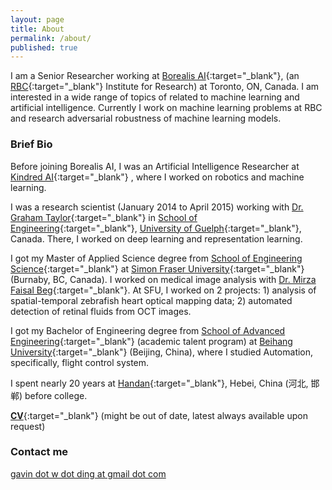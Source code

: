 ```yaml
---
layout: page
title: About
permalink: /about/
published: true
---
```


I am a Senior Researcher working at [Borealis AI](http://borealisai.com/){:target="_blank"}, (an [RBC](https://www.rbcroyalbank.com/){:target="_blank"} Institute for Research) at Toronto, ON, Canada. I am interested in a wide range of topics of related to machine learning and artificial intelligence. Currently I work on machine learning problems at RBC and research adversarial robustness of machine learning models.

### Brief Bio

Before joining Borealis AI, I was an Artificial Intelligence Researcher at [Kindred AI](https://www.kindred.ai/){:target="_blank"} , where I worked on robotics and machine learning.

I was a research scientist (January 2014 to April 2015) working with [Dr. Graham Taylor](http://www.uoguelph.ca/~gwtaylor/){:target="_blank"} in [School of Engineering](http://www.uoguelph.ca/engineering/){:target="_blank"}, [University of Guelph](http://www.uoguelph.ca/){:target="_blank"}, Canada. There, I worked on deep learning and representation learning.

I got my Master of Applied Science degree from [School of Engineering Science](http://www.ensc.sfu.ca/){:target="_blank"} at [Simon Fraser University](http://www.sfu.ca/){:target="_blank"} (Burnaby, BC, Canada). I worked on medical image analysis with [Dr. Mirza Faisal Beg](http://www2.ensc.sfu.ca/~mfbeg/){:target="_blank"}. At SFU, I worked on 2 projects: 1) analysis of spatial-temporal zebrafish heart optical mapping data; 2) automated detection of retinal fluids from OCT images.

I got my Bachelor of Engineering degree from [School of Advanced Engineering](http://sae.buaa.edu.cn/){:target="_blank"} (academic talent program) at [Beihang University](http://www.buaa.edu.cn/){:target="_blank"} (Beijing, China), where I studied Automation, specifically, flight control system.

I spent nearly 20 years at [Handan](https://en.wikipedia.org/wiki/Handan){:target="_blank"}, Hebei, China (河北, 邯郸) before college.


[**CV**](http://www.uoguelph.ca/~wding/CV.pdf){:target="_blank"}  (might be out of date, latest always available upon request)

### Contact me

[gavin dot w dot ding at gmail dot com](mailto:gavin.w.ding@gmail.com)
